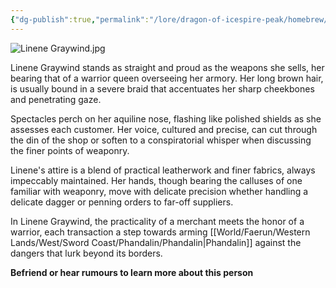 ```yaml
---
{"dg-publish":true,"permalink":"/lore/dragon-of-icespire-peak/homebrew/npcs/phandalin/linene-graywind/"}
---
```


![Linene Graywind.jpg](/img/user/Images/Characters/npcs/Phandalin/Lionshield%20Coster/Linene%20Graywind.jpg)

Linene Graywind stands as straight and proud as the weapons she sells, her bearing that of a warrior queen overseeing her armory. Her long brown hair, is usually bound in a severe braid that accentuates her sharp cheekbones and penetrating gaze.

Spectacles perch on her aquiline nose, flashing like polished shields as she assesses each customer. Her voice, cultured and precise, can cut through the din of the shop or soften to a conspiratorial whisper when discussing the finer points of weaponry.

Linene's attire is a blend of practical leatherwork and finer fabrics, always impeccably maintained. Her hands, though bearing the calluses of one familiar with weaponry, move with delicate precision whether handling a delicate dagger or penning orders to far-off suppliers.

In Linene Graywind, the practicality of a merchant meets the honor of a warrior, each transaction a step towards arming [[World/Faerun/Western Lands/West/Sword Coast/Phandalin/Phandalin\|Phandalin]] against the dangers that lurk beyond its borders.

**Befriend or hear rumours to learn more about this person**